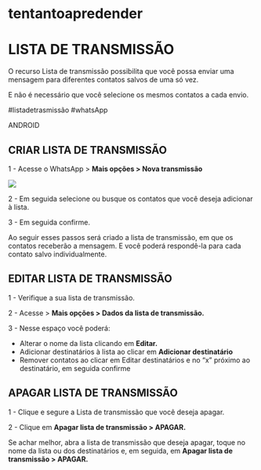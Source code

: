 # tentantoapredender
# LISTA DE TRANSMISSÃO

O recurso Lista de transmissão possibilita que você possa enviar uma mensagem para diferentes contatos salvos de uma só vez. 

E não é necessário que você selecione os mesmos contatos a cada envio.

#listadetrasmissão #whatsApp

ANDROID

## CRIAR LISTA DE TRANSMISSÃO

1 - Acesse o WhatsApp > **Mais opções > Nova transmissão**

![](http://s2.glbimg.com/5dTuzYT0UGxvL8POpS9rJFAeDrU=/0x0:695x616/695x616/s.glbimg.com/po/tt2/f/original/2015/09/14/3.png)

2 - Em seguida selecione ou busque os contatos que você deseja adicionar à
lista.

3 - Em seguida confirme.

Ao seguir esses passos será criado a lista de transmissão, em que os contatos
receberão a mensagem. E você poderá respondê-la para cada contato salvo
individualmente.

## EDITAR LISTA DE TRANSMISSÃO

1 - Verifique a sua lista de transmissão.

2 - Acesse > **Mais opções > Dados da lista de transmissão.**

3 - Nesse espaço você poderá:
- Alterar o nome da lista clicando em **Editar.**
- Adicionar destinatários à lista ao clicar em **Adicionar destinatário**
- Remover contatos ao clicar em Editar destinatários e no “x” próximo ao
destinatário, em seguida confirme

## APAGAR LISTA DE TRANSMISSÃO

1 - Clique e segure a Lista de transmissão que você deseja apagar.

2 - Clique em **Apagar lista de transmissão > APAGAR.**

Se achar melhor, abra a lista de transmissão que deseja apagar, toque no nome
da lista ou dos destinatários e, em seguida, em **Apagar lista de transmissão >
APAGAR.**
